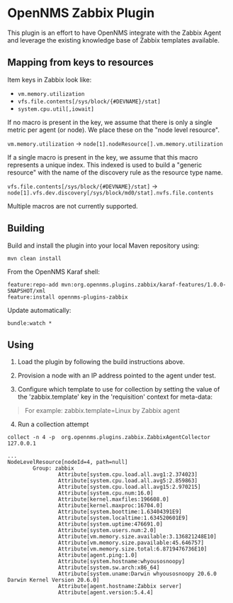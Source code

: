 # OpenNMS Zabbix Plugin

This plugin is an effort to have OpenNMS integrate with the Zabbix Agent and leverage the existing knowledge base of Zabbix templates available.

## Mapping from keys to resources

Item keys in Zabbix look like:
* `vm.memory.utilization`
* `vfs.file.contents[/sys/block/{#DEVNAME}/stat]`
* `system.cpu.util[,iowait]`

If no macro is present in the key, we assume that there is only a single metric per agent (or node).
We place these on the "node level resource".

`vm.memory.utilization` -> `node[1].nodeResource[].vm.memory.utilization`

If a single macro is present in the key, we assume that this macro represents a unique index.
This indexed is used to build a "generic resource" with the name of the discovery rule as the resource type name.

`vfs.file.contents[/sys/block/{#DEVNAME}/stat]` -> `node[1].vfs.dev.discovery[/sys/block/md0/stat].nvfs.file.contents`

Multiple macros are not currently supported.

## Building

Build and install the plugin into your local Maven repository using:
```
mvn clean install
```

From the OpenNMS Karaf shell:
```
feature:repo-add mvn:org.opennms.plugins.zabbix/karaf-features/1.0.0-SNAPSHOT/xml
feature:install opennms-plugins-zabbix
```

Update automatically:
```
bundle:watch *
```

## Using

1. Load the plugin by following the build instructions above.

2. Provision a node with an IP address pointed to the agent under test.

3. Configure which template to use for collection by setting the value of the 'zabbix.template' key in the 'requisition' context for meta-data:

> For example: zabbix.template=Linux by Zabbix agent

4. Run a collection attempt

```
collect -n 4 -p  org.opennms.plugins.zabbix.ZabbixAgentCollector 127.0.0.1
```

```
...
NodeLevelResource[nodeId=4, path=null]
        Group: zabbix
                Attribute[system.cpu.load.all.avg1:2.374023]
                Attribute[system.cpu.load.all.avg5:2.859863]
                Attribute[system.cpu.load.all.avg15:2.970215]
                Attribute[system.cpu.num:16.0]
                Attribute[kernel.maxfiles:196608.0]
                Attribute[kernel.maxproc:16704.0]
                Attribute[system.boottime:1.63404391E9]
                Attribute[system.localtime:1.634520601E9]
                Attribute[system.uptime:476691.0]
                Attribute[system.users.num:2.0]
                Attribute[vm.memory.size.available:3.136821248E10]
                Attribute[vm.memory.size.pavailable:45.646757]
                Attribute[vm.memory.size.total:6.8719476736E10]
                Attribute[agent.ping:1.0]
                Attribute[system.hostname:whyousosnoopy]
                Attribute[system.sw.arch:x86_64]
                Attribute[system.uname:Darwin whyousosnoopy 20.6.0 Darwin Kernel Version 20.6.0]
                Attribute[agent.hostname:Zabbix server]
                Attribute[agent.version:5.4.4]
```

